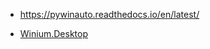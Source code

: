 * https://pywinauto.readthedocs.io/en/latest/

* [Winium.Desktop](https://github.com/2gis/Winium.Desktop)
